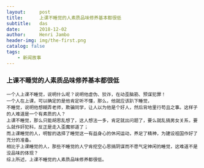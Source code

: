 ```yaml
---
layout:     post
title:      上课不睡觉的人素质品味修养基本都很低
subtitle:   das
date:       2018-12-02
author:     Henri Jambo
header-img: img/the-first.png
catalog: false
tags:
    - 新闻故事
---
```



### 上课不睡觉的人素质品味修养基本都很低    
    
    一个人上课不睡觉，说明什么呢？说明他虚伪、狡诈，在动歪脑筋、预谋犯罪！ 
    一个人在上课，可以确定的是他肯定听不懂，那么，他就应该趴下睡觉，
    不睡觉，说明他想糊弄老师，欺骗同学，让人以为他是个好人，然后背地里行苟且之事。这样子的人难道是一个有素质的人？ 
    上课不睡觉，那么只能胡思乱想了，这人想法一多，肯定就出问题了，要么就乱搞男女关系，要么就作奸犯科，反正是走入歪魔邪道了；
    而上课睡觉的人，明智的选择了睡觉这一有益身心的休闲运动，养足了精神，为建设祖国作好了充分的准备。
    相比于上课睡觉的人，那些不睡觉的人宁肯挖空心思搞阴谋而不愿气定神闲的睡觉，这难道不是没品味的体现？ 
    综上所述，上课不睡觉的人素质品味修养都很低。

